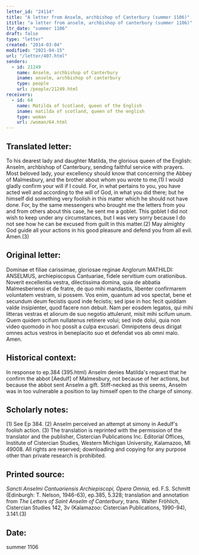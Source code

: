```yaml
---
letter_id: "24114"
title: "A letter from Anselm, archbishop of Canterbury (summer 1106)"
ititle: "a letter from anselm, archbishop of canterbury (summer 1106)"
ltr_date: "summer 1106"
draft: false
type: "letter"
created: "2014-03-04"
modified: "2021-04-15"
url: "/letter/407.html"
senders:
  - id: 21249
    name: Anselm, archbishop of Canterbury
    iname: anselm, archbishop of canterbury
    type: people
    url: /people/21249.html
receivers:
  - id: 64
    name: Matilda of Scotland, queen of the English
    iname: matilda of scotland, queen of the english
    type: woman
    url: /woman/64.html
---
```

<h2> Translated letter:</h2>To his dearest lady and daughter Matilda, the glorious queen of the English: Anselm, archbishop of Canterbury, sending faithful service with prayers.
Most beloved lady, your excellency should know that concerning the Abbey of Malmesbury, and the brother about whom you wrote to me,(1) I would gladly confirm your will if I could. For, in what pertains to you, you have acted well and according to the will of God, in what you did there; but he himself did something very foolish in this matter which he should not have done. For, by the same messengers who brought me the letters from you and from others about this case, he sent me a goblet. This goblet I did not wish to keep under any circumstances, but I was very sorry because I do not see how he can be excused from guilt in this matter.(2)
May almighty God guide all your actions in his good pleasure and defend you from all evil. Amen.(3)
<h2 class="mt-4"> Original letter:</h2>Dominae et filiae carissimae, gloriosae reginae Anglorum MATHILDI: ANSELMUS, archiepiscopus Cantuariae, fidele servitium cum orationibus.
Noverit excellentia vestra, dilectissima domina, quia de abbatia Malmesberiensi et de fratre, de quo mihi mandastis, libenter confirmarem voluntatem   vestram, si possem.  Vos enim, quantum ad vos spectat, bene et secundum deum fecistis   quod inde fecistis; sed ipse in hoc fecit quiddam valde insipienter, quod   facere non  debuit. Nam per eosdem legatos, qui mihi litteras vestras et aliorum de suo negotio attulerunt, misit mihi scifum unum. Quem quidem scifum nullatenus retinere volui; sed inde dolui, quia non video quomodo in hoc possit a culpa excusari.
Omnipotens deus dirigat omnes actus vestros in beneplacito suo et defendat vos ab omni malo. Amen.
<h2 class="mt-4"> Historical context:</h2>In response to ep.384 (395.html)  Anselm denies Matilda's request that he confirm the abbot [Aedulf] of Malmesbury, not because of her actions, but because the abbot sent Anselm a gift.  Stiff-necked as this seems, Anselm was in too vulnerable a position to lay himself open to the charge of simony.
<h2 class="mt-4"> Scholarly notes:</h2>(1) See Ep 384. 
(2) Anselm perceived an attempt at simony in Aedulf's foolish action.
(3) The translation is reprinted with the permission of the translator and the publisher, Cistercian Publications Inc. Editorial Offices, Institute of Cistercian Studies, Western Michigan University, Kalamazoo, MI 49008.  All rights are reserved; downloading and copying for any purpose other than private research is prohibited.
<h2 class="mt-4"> Printed source:</h2><p><em>Sancti Anselmi Cantuariensis Archiepiscopi, Opera Omnia,</em> ed. F.S. Schmitt (Edinburgh: T. Nelson, 1946-63), ep.385, 5.328; translation and annotation from <em>The Letters of Saint Anselm of Canterbury</em>, trans. Walter Fröhlich, Cistercian Studies 142, 3v (Kalamazoo: Cistercian Publications, 1990-94), 3.141.(3)</p><h2 class="mt-4"> Date:</h2>summer 1106